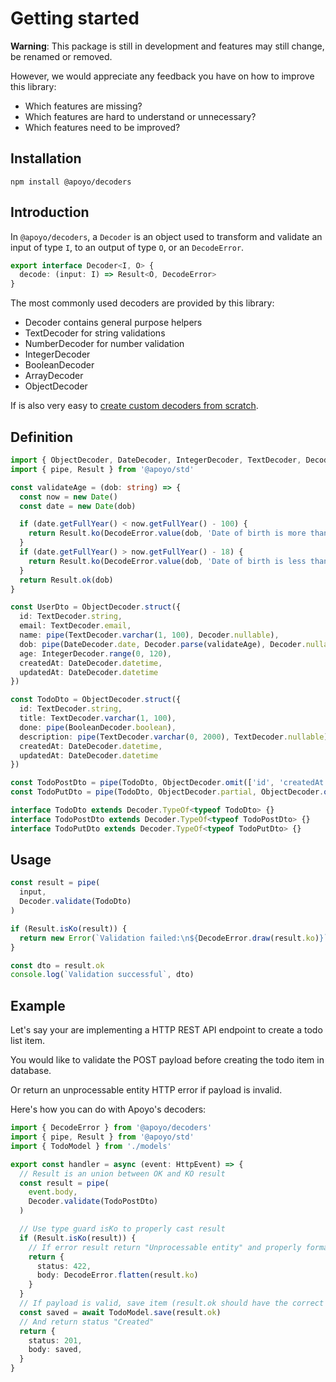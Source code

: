# Getting started

**Warning**: This package is still in development and features may still change, be renamed or removed.

However, we would appreciate any feedback you have on how to improve this library:

- Which features are missing?
- Which features are hard to understand or unnecessary?
- Which features need to be improved?

## Installation

`npm install @apoyo/decoders`

## Introduction

In `@apoyo/decoders`, a `Decoder` is an object used to transform and validate an input of type `I`, to an output of type `O`, or an `DecodeError`.

```ts
export interface Decoder<I, O> {
  decode: (input: I) => Result<O, DecodeError>
}
```

The most commonly used decoders are provided by this library:

- Decoder contains general purpose helpers
- TextDecoder for string validations
- NumberDecoder for number validation
- IntegerDecoder
- BooleanDecoder
- ArrayDecoder
- ObjectDecoder

If is also very easy to [create custom decoders from scratch](/guide/decoders/creating-custom-decoders).

## Definition

```ts
import { ObjectDecoder, DateDecoder, IntegerDecoder, TextDecoder, Decoder, BooleanDecoder } from '@apoyo/decoders'
import { pipe, Result } from '@apoyo/std'

const validateAge = (dob: string) => {
  const now = new Date()
  const date = new Date(dob)

  if (date.getFullYear() < now.getFullYear() - 100) {
    return Result.ko(DecodeError.value(dob, 'Date of birth is more than 100 years ago'))
  }
  if (date.getFullYear() > now.getFullYear() - 18) {
    return Result.ko(DecodeError.value(dob, 'Date of birth is less than 18 years ago'))
  }
  return Result.ok(dob)
}

const UserDto = ObjectDecoder.struct({
  id: TextDecoder.string,
  email: TextDecoder.email,
  name: pipe(TextDecoder.varchar(1, 100), Decoder.nullable),
  dob: pipe(DateDecoder.date, Decoder.parse(validateAge), Decoder.nullable),
  age: IntegerDecoder.range(0, 120),
  createdAt: DateDecoder.datetime,
  updatedAt: DateDecoder.datetime
})

const TodoDto = ObjectDecoder.struct({
  id: TextDecoder.string,
  title: TextDecoder.varchar(1, 100),
  done: pipe(BooleanDecoder.boolean),
  description: pipe(TextDecoder.varchar(0, 2000), TextDecoder.nullable),
  createdAt: DateDecoder.datetime,
  updatedAt: DateDecoder.datetime
})

const TodoPostDto = pipe(TodoDto, ObjectDecoder.omit(['id', 'createdAt', 'updatedAt']))
const TodoPutDto = pipe(TodoDto, ObjectDecoder.partial, ObjectDecoder.omit(['id', 'createdAt', 'updatedAt']))

interface TodoDto extends Decoder.TypeOf<typeof TodoDto> {}
interface TodoPostDto extends Decoder.TypeOf<typeof TodoPostDto> {}
interface TodoPutDto extends Decoder.TypeOf<typeof TodoPutDto> {}

```

## Usage

```ts
const result = pipe(
  input,
  Decoder.validate(TodoDto)
)

if (Result.isKo(result)) {
  return new Error(`Validation failed:\n${DecodeError.draw(result.ko)}`)
}

const dto = result.ok
console.log(`Validation successful`, dto)
```

## Example

Let's say your are implementing a HTTP REST API endpoint to create a todo list item.

You would like to validate the POST payload before creating the todo item in database.

Or return an unprocessable entity HTTP error if payload is invalid.

Here's how you can do with Apoyo's decoders:

```typescript
import { DecodeError } from '@apoyo/decoders'
import { pipe, Result } from '@apoyo/std'
import { TodoModel } from './models'

export const handler = async (event: HttpEvent) => {
  // Result is an union between OK and KO result
  const result = pipe(
    event.body, 
    Decoder.validate(TodoPostDto)
  )

  // Use type guard isKo to properly cast result
  if (Result.isKo(result)) {
    // If error result return "Unprocessable entity" and properly format errors with flatten 
    return {
      status: 422,
      body: DecodeError.flatten(result.ko)
    }
  }
  // If payload is valid, save item (result.ok should have the correct type) 
  const saved = await TodoModel.save(result.ok)
  // And return status "Created"
  return {
    status: 201,
    body: saved,
  }
}
```
